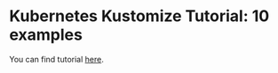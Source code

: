 # Kubernetes Kustomize Tutorial: 10 examples

You can find tutorial [here](https://khulnasoft.com/kubernetes/kubernetes-kustomize-tutorial/).
